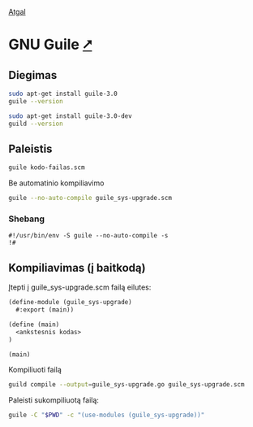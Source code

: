 [Atgal](./readme.md)

# GNU Guile [&#x2B67;](https://www.gnu.org/software/guile/)

## Diegimas

```bash
sudo apt-get install guile-3.0
guile --version

sudo apt-get install guile-3.0-dev
guild --version
```

## Paleistis

```bash
guile kodo-failas.scm
```

Be automatinio kompiliavimo

```bash
guile --no-auto-compile guile_sys-upgrade.scm
```

### Shebang

```shebang
#!/usr/bin/env -S guile --no-auto-compile -s 
!#
```

## Kompiliavimas (į baitkodą)

Įtepti į guile_sys-upgrade.scm failą eilutes:

```scheme
(define-module (guile_sys-upgrade)
  #:export (main))

(define (main)
  <ankstesnis kodas>
)

(main)
```

Kompiliuoti failą

```bash
guild compile --output=guile_sys-upgrade.go guile_sys-upgrade.scm
```

Paleisti sukompiliuotą failą:

```bash
guile -C "$PWD" -c "(use-modules (guile_sys-upgrade))"
```

